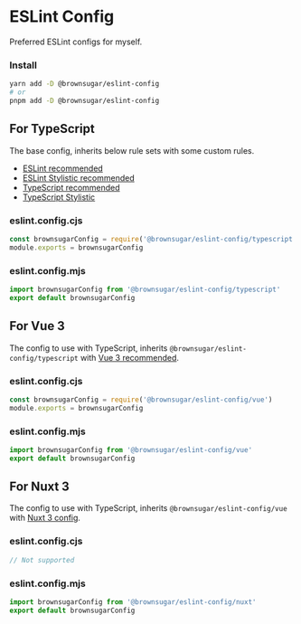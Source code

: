 # ESLint Config

Preferred ESLint configs for myself.

### Install

```bash
yarn add -D @brownsugar/eslint-config
# or
pnpm add -D @brownsugar/eslint-config
```

## For TypeScript

The base config, inherits below rule sets with some custom rules.
 - [ESLint recommended](https://github.com/eslint/eslint/blob/main/packages/js/src/configs/eslint-recommended.js)
 - [ESLint Stylistic recommended](https://github.com/eslint-community/eslint-stylistic/blob/main/packages/eslint-plugin/configs/customize.ts)
 - [TypeScript recommended](https://github.com/typescript-eslint/typescript-eslint/blob/main/packages/typescript-eslint/src/configs/recommended.ts)
 - [TypeScript Stylistic](https://github.com/typescript-eslint/typescript-eslint/blob/main/packages/typescript-eslint/src/configs/stylistic.ts)

### eslint.config.cjs

```javascript
const brownsugarConfig = require('@brownsugar/eslint-config/typescript')
module.exports = brownsugarConfig
```

### eslint.config.mjs

```javascript
import brownsugarConfig from '@brownsugar/eslint-config/typescript'
export default brownsugarConfig
```

## For Vue 3

The config to use with TypeScript, inherits `@brownsugar/eslint-config/typescript` with [Vue 3 recommended](https://github.com/vuejs/eslint-plugin-vue/blob/master/lib/configs/flat/vue3-recommended.js).

### eslint.config.cjs

```javascript
const brownsugarConfig = require('@brownsugar/eslint-config/vue')
module.exports = brownsugarConfig
```

### eslint.config.mjs

```javascript
import brownsugarConfig from '@brownsugar/eslint-config/vue'
export default brownsugarConfig
```

## For Nuxt 3

The config to use with TypeScript, inherits `@brownsugar/eslint-config/vue` with [Nuxt 3 config](https://github.com/nuxt/eslint/blob/main/packages/eslint-config/src/flat/index.ts).
### eslint.config.cjs

```javascript
// Not supported
```

### eslint.config.mjs

```javascript
import brownsugarConfig from '@brownsugar/eslint-config/nuxt'
export default brownsugarConfig
```
